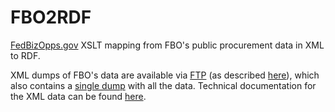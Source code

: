 FBO2RDF
=======

[FedBizOpps.gov](https://www.fbo.gov/) XSLT mapping from FBO's public procurement data in XML to RDF.

XML dumps of FBO's data are available via [FTP](ftp://ftp.fbo.gov/) (as described [here](https://www.fbo.gov/?s=getstart&static=faqs&mode#q3a-15)), which also contains a [single dump](ftp://ftp.fbo.gov/datagov/FBOFullXML.xml) with all the data. Technical documentation for the XML data can be found [here](https://www.fbo.gov/?static=interface&s=generalinfo). 
